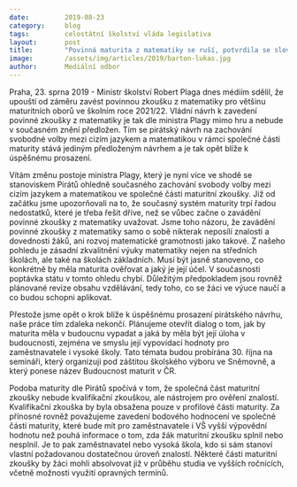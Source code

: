```yaml
---
date:         2019-08-23
category:     blog
tags:         celostátní školství vláda legislativa
layout:       post
title:        "Povinná maturita z matematiky se ruší, potvrdila se slova Pirátů"
image:        /assets/img/articles/2019/barton-lukas.jpg
author:       Mediální odbor
---
```




Praha, 23. sprna 2019 - Ministr školství Robert Plaga dnes médiím sdělil, že upouští od záměru zavést povinnou zkoušku z matematiky pro většinu maturitních oborů ve školním roce 2021/22. Vládní návrh k zavedení povinné zkoušky z matematiky je tak dle ministra Plagy mimo hru a nebude v současném znění předložen. Tím se pirátský návrh na zachování svobodné volby mezi cizím jazykem a matematikou v rámci společné části maturity stává jediným předloženým návrhem a je tak opět blíže k úspěšnému prosazení. 

Vítám změnu postoje ministra Plagy, který je nyní více ve shodě se stanoviskem Pirátů ohledně současného zachování svobody volby mezi cizím jazykem a matematikou ve společné části maturitní zkoušky. Již od začátku jsme upozorňovali na to, že současný systém maturity trpí řadou nedostatků, které je třeba řešit dříve, než se vůbec začne o zavádění povinné zkoušky z matematiky uvažovat. Jsme toho názoru, že zavádění povinné zkoušky z matematiky samo o sobě nikterak neposílí znalosti a dovednosti žáků, ani rozvoj matematické gramotnosti jako takové. Z našeho pohledu je zásadní zkvalitnění výuky matematiky nejen na středních školách, ale také na školách základních. Musí být jasně stanoveno, co konkrétně by měla maturita ověřovat a jaký je její účel. V současnosti poptávka státu v tomto ohledu chybí. Důležitým předpokladem jsou rovněž plánované revize obsahu vzdělávání, tedy toho, co se žáci ve výuce naučí a co budou schopni aplikovat.


Přestože jsme opět o krok blíže k úspěšnému prosazení pirátského návrhu, naše práce tím zdaleka nekončí. Plánujeme otevřít dialog o tom, jak by maturita měla v budoucnu vypadat a jaká by měla být její úloha v budoucnosti, zejména ve smyslu její vypovídací hodnoty pro zaměstnavatele i vysoké školy. Tato témata budou probírána 30. října na semináři, který organizuji pod záštitou školského výboru ve Sněmovně, a který ponese název Budoucnost maturit v ČR.


Podoba maturity dle Pirátů spočívá v tom, že společná část maturitní zkoušky nebude kvalifikační zkouškou, ale nástrojem pro ověření znalostí. Kvalifikační zkouška by byla obsažena pouze v profilové části maturity. Za přínosné rovněž považujeme zavedení bodového hodnocení ve společné části maturity, které bude mít pro zaměstnavatele i VŠ vyšší výpovědní hodnotu než pouhá informace o tom, zda žák maturitní zkoušku splnil nebo nesplnil. Je to pak zaměstnavatel nebo vysoká škola, kdo si sám stanoví vlastní požadovanou dostatečnou úroveň znalostí. Některé části maturitní zkoušky by žáci mohli absolvovat již v průběhu studia ve vyšších ročnících, včetně možnosti využití opravných termínů.
